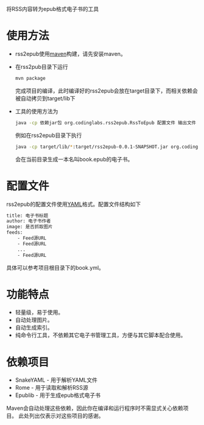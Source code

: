 将RSS内容转为epub格式电子书的工具

# 使用方法
+ rss2epub使用[maven](http://maven.apache.org)构建，请先安装maven。
+ 在rss2pub目录下运行

  ```bash
  mvn package
  ```

  完成项目的编译，此时编译好的rss2epub会放在target目录下，而相关依赖会被自动拷贝到target/lib下
+ 工具的使用方法为

  ```bash
  java -cp 依赖jar包 org.codinglabs.rss2epub.RssToEpub 配置文件 输出文件
  ```

  例如在rss2epub目录下执行

  ```bash
  java -cp target/lib/*:target/rss2epub-0.0.1-SNAPSHOT.jar org.codinglabs.rss2epub.RssToEpub book.yml book.epub
  ```

  会在当前目录生成一本名叫book.epub的电子书。

# 配置文件
rss2epub的配置文件使用[YAML](http://www.yaml.org)格式。配置文件结构如下

```bash
title: 电子书标题
author: 电子书作者
image: 是否抓取图片
feeds:
    - Feed源URL
    - Feed源URL
    ...
    - Feed源URL
```

具体可以参考项目根目录下的book.yml。

# 功能特点
+ 轻量级，易于使用。
+ 自动处理图片。
+ 自动生成索引。
+ 纯命令行工具，不依赖其它电子书管理工具，方便与其它脚本配合使用。

# 依赖项目
+ SnakeYAML - 用于解析YAML文件
+ Rome - 用于读取和解析RSS源
+ Epublib - 用于生成epub格式电子书

Maven会自动处理这些依赖，因此你在编译和运行程序时不需显式关心依赖项目。
此处列出仅表示对这些项目的感谢。

